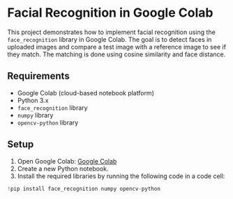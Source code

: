 # Facial Recognition in Google Colab

This project demonstrates how to implement facial recognition using the `face_recognition` library in Google Colab. The goal is to detect faces in uploaded images and compare a test image with a reference image to see if they match. The matching is done using cosine similarity and face distance.

## Requirements

- Google Colab (cloud-based notebook platform)
- Python 3.x
- `face_recognition` library
- `numpy` library
- `opencv-python` library

## Setup

1. Open Google Colab: [Google Colab](https://colab.research.google.com/)
2. Create a new Python notebook.
3. Install the required libraries by running the following code in a code cell:

```python
!pip install face_recognition numpy opencv-python
